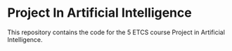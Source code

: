 # Project In Artificial Intelligence

This repository contains the code for the 5 ETCS course Project in Artificial Intelligence.
